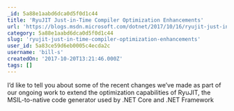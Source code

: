 ```yaml
---
_id: 5a88e1aabd6dca0d5f0d1c44
title: 'RyuJIT Just-in-Time Compiler Optimization Enhancements'
url: 'https://blogs.msdn.microsoft.com/dotnet/2017/10/16/ryujit-just-in-time-compiler-optimization-enhancements/'
category: 5a88e1aabd6dca0d5f0d1c44
slug: 'ryujit-just-in-time-compiler-optimization-enhancements'
user_id: 5a83ce59d6eb0005c4ecda2c
username: 'bill-s'
createdOn: '2017-10-20T13:21:46.000Z'
tags: []
---
```


I’d like to tell you about some of the recent changes we’ve made as part of our ongoing work to extend the optimization capabilities of RyuJIT, the MSIL-to-native code generator used by .NET Core and .NET Framework
